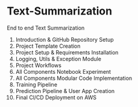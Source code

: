 # Text-Summarization
End to end Text Summarization
1. Introduction & GitHub Repository Setup
2. Project Template Creation
3. Project Setup & Requirements Installation
4. Logging, Utils & Exception Module
5. Project Workflows
6. All Components Notebook Experiment
7. All Components Modular Code Implementation
8. Training Pipeline
9. Prediction Pipeline & User App Creation
10. Final Cl/CD Deployment on AWS
